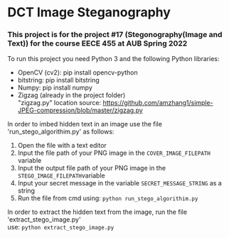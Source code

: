 # DCT Image Steganography
### This project is for the project #17 (Stegonography(Image and Text)) for the course EECE 455 at AUB Spring 2022
To run this project you need Python 3 and the following Python libraries:
- OpenCV (cv2): pip install opencv-python
- bitstring: pip install bitstring
- Numpy: pip install numpy
- Zigzag (already in the project folder) </br>
    "zigzag.py" location source: https://github.com/amzhang1/simple-JPEG-compression/blob/master/zigzag.py

In order to imbed hidden text in an image use the file 'run_stego_algorithim.py' as follows:
1. Open the file with a text editor
2. Input the file path of your PNG image in the ```COVER_IMAGE_FILEPATH``` variable
3. Input the output file path of your PNG image in the ```STEGO_IMAGE_FILEPATH```variable
4. Input your secret message in the variable ```SECRET_MESSAGE_STRING``` as a string
5. Run the file from cmd using: `python run_stego_algorithim.py`

In order to extract the hidden text from the image,
run the file 'extract_stego_image.py'</br>
use: `python extract_stego_image.py`
